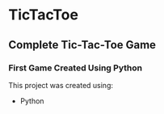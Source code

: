 # TicTacToe
## Complete Tic-Tac-Toe Game
### First Game Created Using Python

This project was created using:
* Python
